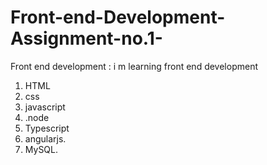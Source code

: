 # Front-end-Development-Assignment-no.1-
Front end development : i m learning front end development 
1. HTML
2. css
3. javascript
4. .node
5. Typescript
6. angularjs.
7. MySQL.
